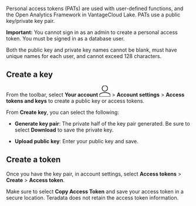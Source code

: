 Personal access tokens (PATs) are used with user-defined functions, and the Open Analytics Framework in VantageCloud Lake. PATs use a public key/private key pair.

**Important:** You cannot sign in as an admin to create a personal access token. You must be signed in as a database user.

Both the public key and private key names cannot be blank, must have unique names for each user, and cannot exceed 128 characters.

## Create a key


From the toolbar, select **Your account** ![Person icon](Images/mci1652327190262.svg) > **Account settings** > **Access tokens and keys** to create a public key or access tokens.

From **Create key**, you can select the following:

-   **Generate key pair**: The private half of the key pair generated. Be sure to select **Download** to save the private key.


-   **Upload public key**: Enter your public key and save.


## Create a token


Once you have the key pair, in account settings, select **Access tokens** > **Create** > **Access token**.

Make sure to select **Copy Access Token** and save your access token in a secure location. Teradata does not retain the access token information.

